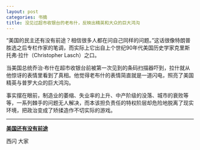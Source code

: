 ```yaml
---
layout: post
categories: 书摘
title: 没见过超市收银台的老布什，反映出精英和大众的巨大鸿沟
---
```


“美国的民主还有没有前途？相信很多人都在问自己同样的问题。”这话很像特朗普胜选之后专栏作家的笔调，而实际上它出自上个世纪90年代美国历史学家克里斯托弗·拉什（Christopher Lasch）之口。

当美国总统乔治·布什在超市收银台前被第一次见到的条码扫描器吓到，拉什就从他惊讶的表情里看到了真相。他觉得老布什的表情简直就是一道闪电，照亮了美国精英与普罗大众的巨大鸿沟。

事实摆在眼前，制造业的萎缩、失业率的上升、中产阶级的没落、城市的衰败等等，一系列棘手的问题无人解决，而本该担负责任的特权阶层却危险地脱离了现实环境，把政治变成了矫揉造作不切实际的游戏。

---

**[美国还有没有前途](https://mp.weixin.qq.com/s/5seiEMuqh4XQE5Bxfxl2ow)**

西闪 大家

